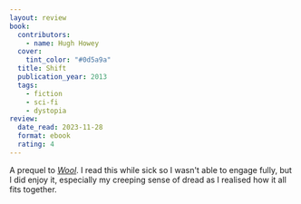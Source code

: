 ```yaml
---
layout: review
book:
  contributors:
    - name: Hugh Howey
  cover:
    tint_color: "#0d5a9a"
  title: Shift
  publication_year: 2013
  tags:
    - fiction
    - sci-fi
    - dystopia
review:
  date_read: 2023-11-28
  format: ebook
  rating: 4
---
```


A prequel to [*Wool*](/2023/wool/).
I read this while sick so I wasn't able to engage fully, but I did enjoy it, especially my creeping sense of dread as I realised how it all fits together.
